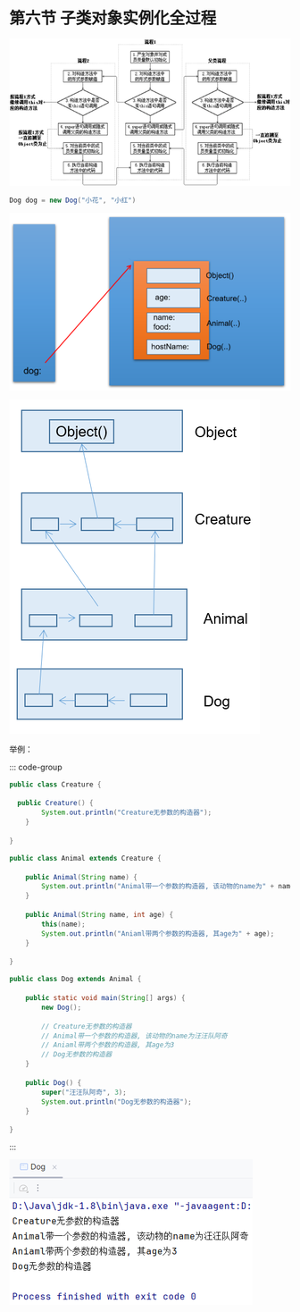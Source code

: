 # 第六节 子类对象实例化全过程

![](https://raw.githubusercontent.com/wehome-h/typora-images-repository/main/images/20240429083405.png)

```java
Dog dog = new Dog("小花", "小红")
```

![](https://raw.githubusercontent.com/wehome-h/typora-images-repository/main/images/20240429083455.png)

![](https://raw.githubusercontent.com/wehome-h/typora-images-repository/main/images/20240429083517.png)

<div class="br"></div>

举例：

::: code-group

```java [Creature.java]
public class Creature {

  public Creature() {
        System.out.println("Creature无参数的构造器");
    }

}
```

```java [Animal.java]
public class Animal extends Creature {

    public Animal(String name) {
        System.out.println("Animal带一个参数的构造器, 该动物的name为" + name);
    }

    public Animal(String name, int age) {
        this(name);
        System.out.println("Aniaml带两个参数的构造器, 其age为" + age);
    }

}
```

```java [Dog.java]
public class Dog extends Animal {

    public static void main(String[] args) {
        new Dog();

        // Creature无参数的构造器
        // Animal带一个参数的构造器, 该动物的name为汪汪队阿奇
        // Aniaml带两个参数的构造器, 其age为3
        // Dog无参数的构造器
    }

    public Dog() {
        super("汪汪队阿奇", 3);
        System.out.println("Dog无参数的构造器");
    }

}
```

:::

![](https://raw.githubusercontent.com/wehome-h/typora-images-repository/main/images/20240429083834.png)

